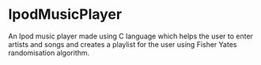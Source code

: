 # IpodMusicPlayer
An Ipod music player made using C language which helps the user to enter artists and songs and creates a playlist for the user using Fisher Yates randomisation algorithm. 
